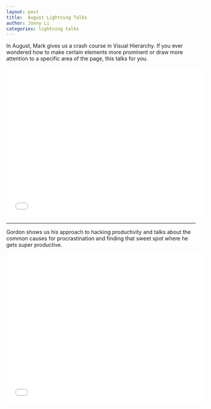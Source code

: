 ```yaml
---
layout: post
title:  August Lightning Talks
author: Jonny Li
categories: lightning talks
---
```

In August, Mark gives us a crash course in Visual Hierarchy. If you ever wondered how to make certain elements more prominent or  draw more attention to a specific area of the page, this talks for you. 

<div class="video"><iframe width="532" height="400" src="//www.youtube.com/watch?v=RXP_rTVTVr4" frameborder="0" allowfullscreen="allowfullscreen"></iframe></div>

---

Gordon shows us his approach to hacking productivity and talks about the common causes for procrastination and finding that sweet spot where he gets super productive.

<div class="video"><iframe width="532" height="400" src="//www.youtube.com/watch?v=EsWba2kP6hQ" frameborder="0" allowfullscreen="allowfullscreen"></iframe></div>
